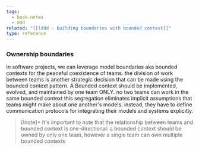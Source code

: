 ```yaml
---
tags:
  - book-notes
  - ddd
related: "[[lddd - building boundaries with bounded context]]"
type: reference
---
```

### Ownership boundaries 
In software projects, we can leverage model boundaries aka bounded contexts for the peaceful coexistence of teams. the division of work between teams is another strategic decision that can be made using the bounded context pattern.
A Bounded context should be implemented, evolved, and maintained by one team ONLY. no two teams can work in the same bounded context this segregation eliminates implicit assumptions that teams might make about one another's models. instead, they have to define communication protocols for integrating their models and systems explicitly. 

> [!note]+
> It's important to note that the relationship between teams and bounded context is one-directional: a bounded context should be owned by only one team, however a single team can own multiple bounded contexts
> 
